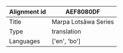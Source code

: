 |Alignment id | AEF8080DF
| --- | --- 
|Title | Marpa Lotsāwa Series 
|Type | translation
|Languages | ['en', 'bo']